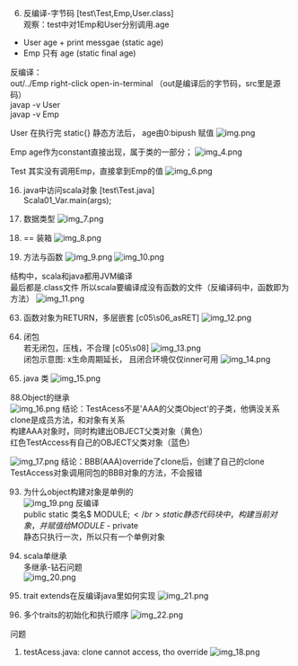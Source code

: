 6. 反编译-字节码 [test\Test,Emp,User.class] </br>
观察：test中对1Emp和User分别调用.age </br>
- User  age + print messgae (static age)
- Emp  只有 age (static final age)

反编译： </br>
out/../Emp right-click open-in-terminal   （out是编译后的字节码，src里是源码） </br>
javap -v User  
javap -v Emp

User 在执行完 static{} 静态方法后， age由0:bipush 赋值
![img.png](img_3.png)

Emp age作为constant直接出现，属于类的一部分；
![img_4.png](img_4.png)

Test 其实没有调用Emp，直接拿到Emp的值
![img_6.png](img_6.png)




16. java中访问scala对象  [test\Test.java]</br> 
Scala01_Var.main(args); </br>

21. 数据类型
![img_7.png](img_7.png)

30. ==
装箱
![img_8.png](img_8.png)

45. 方法与函数
![img_9.png](img_9.png)
![img_10.png](img_10.png)

结构中，scala和java都用JVM编译</br>
最后都是.class文件
所以scala要编译成没有函数的文件（反编译码中，函数即为方法）
![img_11.png](img_11.png)


63. 函数对象为RETURN，多层嵌套 [c05\s06_asRET]
![img_12.png](img_12.png)

64. 闭包  </br>
若无闭包，压栈，不合理 [c05\s08]
![img_13.png](img_13.png) </br>
闭包示意图: x生命周期延长， 且闭合环境仅仅inner可用
![img_14.png](img_14.png)

82. java 类
![img_15.png](img_15.png)

88.Object的继承</br>
![img_16.png](img_16.png)
结论：TestAcess不是'AAA的父类Object'的子类，他俩没关系</br>
clone是成员方法，和对象有关系</br>
构建AAA对象时，同时构建出OBJECT父类对象（黄色）</br>
红色TestAccess有自己的OBJECT父类对象（蓝色） </br>

![img_17.png](img_17.png)
结论：BBB(AAA)override了clone后，创建了自己的clone</br>
     TestAccess对象调用同包的BBB对象的方法，不会报错</br>


93. 为什么object构建对象是单例的</br>
 ![img_19.png](img_19.png)
反编译</br>
public static 类名$ MODULE$;</br>
static{}静态代码块中，构建当前对象，并赋值给MODULE$ - private </br>
静态只执行一次，所以只有一个单例对象</br>


99. scala单继承</br>
多继承-钻石问题</br>
![img_20.png](img_20.png)


107. trait extends在反编译java里如何实现
![img_21.png](img_21.png)

110. 多个traits的初始化和执行顺序
![img_22.png](img_22.png)




问题
1. testAcess.java: clone cannot access, tho override
![img_18.png](img_18.png)
